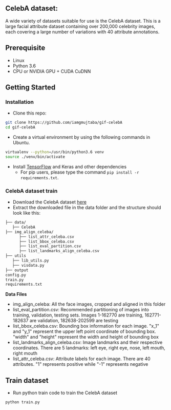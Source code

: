 
## CelebA dataset:
A wide variety of datasets suitable for use is the CelebA dataset. This is a large facial attribute dataset containing over 200,000 celebrity images, each covering a large number of variations with 40 attribute annotations.

## Prerequisite
- Linux
- Python 3.6
- CPU or NVIDIA GPU + CUDA CuDNN

## Getting Started
### Installation
- Clone this repo:
```bash
git clone https://github.com/iamgmujtaba/gif-celebA
cd gif-celebA
```

- Create a virtual environment by using the following commands in Ubuntu.
```bash
virtualenv --python=/usr/bin/python3.6 venv
source ./venv/bin/activate
```
- Install [TensorFlow](https://www.tensorflow.org/) and Keras and other dependencies
  - For pip users, please type the command `pip install -r requirements.txt`.

### CelebA dataset train
- Download the CelebA dataset [here](https://www.kaggle.com/jessicali9530/celeba-dataset)
- Extract the downloaded file in the data folder and the structure should look like this:

```bash
├── data/
   ├── CelebA
├── img_align_celeba/
      ├── list_attr_celeba.csv
      ├── list_bbox_celeba.csv
      ├── list_eval_partition.csv
      ├── list_landmarks_align_celeba.csv
├── utils
   ├── lib_utils.py
   ├── visdata.py
├── output
config.py
train.py
requirements.txt
```

**Data Files**
- img_align_celeba: All the face images, cropped and aligned in this folder
- list_eval_partition.csv: Recommended partitioning of images into training, validation, testing sets. Images 1-162770 are training, 162771-182637 are validation, 182638-202599 are testing
- list_bbox_celeba.csv: Bounding box information for each image. "x_1" and "y_1" represent the upper left point coordinate of bounding box. "width" and "height" represent the width and height of bounding box
- list_landmarks_align_celeba.csv: Image landmarks and their respective coordinates. There are 5 landmarks: left eye, right eye, nose, left mouth, right mouth
- list_attr_celeba.csv: Attribute labels for each image. There are 40 attributes. "1" represents positive while "-1" represents negative

## Train dataset
- Run python train code to train the CelebA dataset
```bash
python train.py
```

